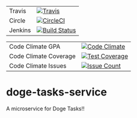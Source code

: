 |            |             |
------------ | -------------
Travis       | [![Travis](https://travis-ci.org/doge-life/doge-tasks-service.svg?branch=master)](https://travis-ci.org/doge-life/doge-tasks-service)
Circle       | [![CircleCI](https://circleci.com/gh/doge-life/doge-tasks-service.svg?style=svg)](https://circleci.com/gh/doge-life/doge-tasks-service)
Jenkins      | [![Build Status](http://ec2-107-21-21-140.compute-1.amazonaws.com/buildStatus/icon?job=doge-life/doge-tasks-service/master)](http://ec2-107-21-21-140.compute-1.amazonaws.com/job/doge-life/job/doge-tasks-service/job/master/)

|            |             |
------------ | -------------
Code Climate GPA | [![Code Climate](https://codeclimate.com/github/doge-life/doge-tasks-service/badges/gpa.svg)](https://codeclimate.com/github/doge-life/doge-tasks-service)
Code Climate Coverage | [![Test Coverage](https://codeclimate.com/github/doge-life/doge-tasks-service/badges/coverage.svg)](https://codeclimate.com/github/doge-life/doge-tasks-service/coverage)
Code Climate Issues | [![Issue Count](https://codeclimate.com/github/doge-life/doge-tasks-service/badges/issue_count.svg)](https://codeclimate.com/github/doge-life/doge-tasks-service)

# doge-tasks-service
A microservice for Doge Tasks!!
